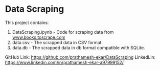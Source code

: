 # Data Scraping
This project contains:
1. DataScraping.ipynb - Code for scraping data from www.books.toscrape.com
2. data.csv - The scrapped data in CSV format.
3. data.db - The scrapped data in db format compatible with SQLite.

GitHub Link: https://github.com/prathamesh-ekar/DataScraping
LinkedLin: https://www.linkedin.com/in/prathamesh-ekar-a97999152/.
